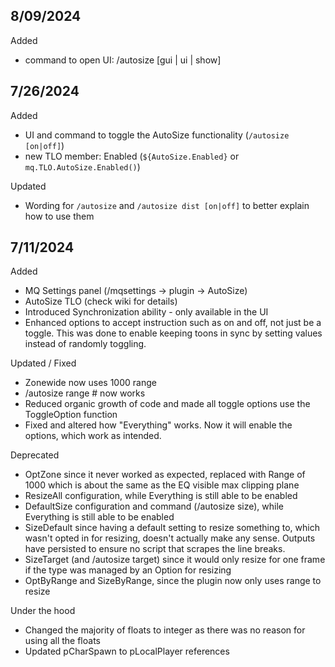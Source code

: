 8/09/2024
--
Added
- command to open UI: /autosize [gui | ui | show]

7/26/2024
--
Added
- UI and command to toggle the AutoSize functionality (`/autosize [on|off]`)
- new TLO member: Enabled (`${AutoSize.Enabled}` or `mq.TLO.AutoSize.Enabled()`)

Updated
- Wording for `/autosize` and `/autosize dist [on|off]` to better explain how to use them

7/11/2024
--
Added
- MQ Settings panel (/mqsettings -> plugin -> AutoSize)
- AutoSize TLO (check wiki for details)
- Introduced Synchronization ability - only available in the UI
- Enhanced options to accept instruction such as on and off, not just be a toggle. This was done to enable keeping toons in sync by setting values instead of randomly toggling.

Updated / Fixed
- Zonewide now uses 1000 range
- /autosize range # now works
- Reduced organic growth of code and made all toggle options use the ToggleOption function
- Fixed and altered how "Everything" works. Now it will enable the options, which work as intended.

Deprecated
- OptZone since it never worked as expected, replaced with Range of 1000 which is about the same as the EQ visible max clipping plane
- ResizeAll configuration, while Everything is still able to be enabled
- DefaultSize configuration and command (/autosize size), while Everything is still able to be enabled
- SizeDefault since having a default setting to resize something to, which wasn't opted in for resizing, doesn't actually make any sense. Outputs have persisted to ensure no script that scrapes the line breaks.
- SizeTarget (and /autosize target) since it would only resize for one frame if the type was managed by an Option for resizing
- OptByRange and SizeByRange, since the plugin now only uses range to resize


Under the hood
- Changed the majority of floats to integer as there was no reason for using all the floats
- Updated pCharSpawn to pLocalPlayer references
